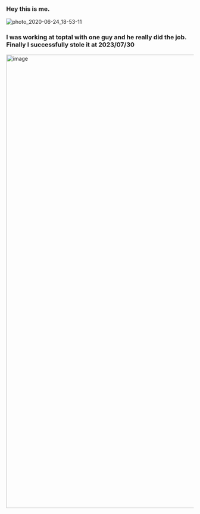 ### Hey this is me.

![photo_2020-06-24_18-53-11](https://github.com/kasunChan/kasunchan/assets/56822670/90ef3cd0-14ef-49ea-99c6-58d3bcbdba3b)


### I was working at toptal with one guy and he really did the job. Finally I successfully stole it at 2023/07/30

<img width="1218" alt="image" src="https://github.com/kasunChan/kasunchan/assets/56822670/f9eaa20f-c241-4ebc-9f26-968693716a6b">
